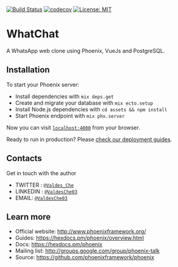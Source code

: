 [![Build Status](https://travis-ci.com/ValdesChe/WhatChat.svg?branch=master)](https://travis-ci.com/ValdesChe/WhatChat)  [![codecov](https://codecov.io/gh/ValdesChe/WhatChat/branch/master/graph/badge.svg)](https://codecov.io/gh/ValdesChe/WhatChat)  [![License: MIT](https://img.shields.io/badge/License-MIT-yellow.svg)](https://opensource.org/licenses/MIT)

# WhatChat

A WhatsApp web clone using Phoenix, VueJs and PostgreSQL. 

## Installation
To start your Phoenix server:
  * Install dependencies with `mix deps.get`
  * Create and migrate your database with `mix ecto.setup`
  * Install Node.js dependencies with `cd assets && npm install`
  * Start Phoenix endpoint with `mix phx.server`

Now you can visit [`localhost:4000`](http://localhost:4000) from your browser.

Ready to run in production? Please [check our deployment guides](https://hexdocs.pm/phoenix/deployment.html).


## Contacts
 Get in touch with the author
  * TWITTER : [`@Valdes_Che`](https://twitter.com/Valdes_Che)
  * LINKEDIN : [`@ValdesChe03`](https://www.linkedin.com/in/valdesche03/)
  * EMAIL: [`@ValdesChe03`](mailto:valdesche03@gmail.com/)
  
## Learn more

  * Official website: http://www.phoenixframework.org/
  * Guides: https://hexdocs.pm/phoenix/overview.html
  * Docs: https://hexdocs.pm/phoenix
  * Mailing list: http://groups.google.com/group/phoenix-talk
  * Source: https://github.com/phoenixframework/phoenix
